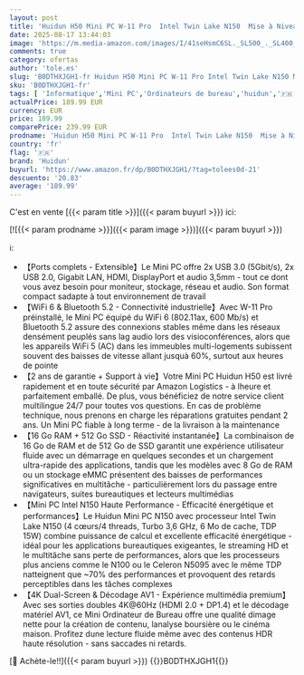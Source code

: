 ```yaml
---
layout: post
title: 'Huidun H50 Mini PC W-11 Pro  Intel Twin Lake N150  Mise à Niveau N100/N97   16 Go RAM 512 Go SSD Mini Ordinateur de Bureau 4K@60Hz UHD  WiFi 6  BT 5.2 USB/HDMI/DP pour l école/Bureau'
date: 2025-08-17 13:44:03
image: 'https://m.media-amazon.com/images/I/41seHsmC6SL._SL500_._SL400_.jpg'
comments: true
category: ofertas
author: 'tole.es'
slug: 'B0DTHXJGH1-fr Huidun H50 Mini PC W-11 Pro Intel Twin Lake N150 Mise à...'
sku: 'B0DTHXJGH1-fr'
tags: [ 'Informatique','Mini PC','Ordinateurs de bureau','huidun','🇫🇷', ]
actualPrice: 189.99 EUR
currency: EUR
price: 189.99
comparePrice: 239.99 EUR
prodname: 'Huidun H50 Mini PC W-11 Pro  Intel Twin Lake N150  Mise à Niveau N100/N97   16 Go RAM 512 Go SSD Mini Ordinateur de Bureau 4K@60Hz UHD  WiFi 6  BT 5.2 USB/HDMI/DP pour l école/Bureau'
country: 'fr'
flag: '🇫🇷'
brand: 'Huidun'
buyurl: 'https://www.amazon.fr/dp/B0DTHXJGH1/?tag=tolees0d-21'
descuento: '20.83'
average: '189.99'
---
```


C'est en vente [{{< param title >}}]({{< param buyurl >}}) ici:

[![{{< param prodname >}}]({{< param image >}})]({{< param buyurl >}})

ℹ️:

- 【Ports complets - Extensible】Le Mini PC offre 2x USB 3.0 (5Gbit/s), 2x USB 2.0, Gigabit LAN, HDMI, DisplayPort et audio 3,5mm - tout ce dont vous avez besoin pour moniteur, stockage, réseau et audio. Son format compact sadapte à tout environnement de travail
- 【WiFi 6 & Bluetooth 5.2 - Connectivité industrielle】Avec W-11 Pro préinstallé, le Mini PC équipé du WiFi 6 (802.11ax, 600 Mb/s) et Bluetooth 5.2 assure des connexions stables même dans les réseaux densément peuplés sans lag audio lors des visioconférences, alors que les appareils WiFi 5 (AC) dans les immeubles multi-logements subissent souvent des baisses de vitesse allant jusquà 60%, surtout aux heures de pointe
- 【2 ans de garantie + Support à vie】Votre Mini PC Huidun H50 est livré rapidement et en toute sécurité par Amazon Logistics - à lheure et parfaitement emballé. De plus, vous bénéficiez de notre service client multilingue 24/7 pour toutes vos questions. En cas de problème technique, nous prenons en charge les réparations gratuites pendant 2 ans. Un Mini PC fiable à long terme - de la livraison à la maintenance
- 【16 Go RAM + 512 Go SSD - Réactivité instantanée】La combinaison de 16 Go de RAM et de 512 Go de SSD garantit une expérience utilisateur fluide avec un démarrage en quelques secondes et un chargement ultra-rapide des applications, tandis que les modèles avec 8 Go de RAM ou un stockage eMMC présentent des baisses de performances significatives en multitâche - particulièrement lors du passage entre navigateurs, suites bureautiques et lecteurs multimédias
- 【Mini PC Intel N150 Haute Performance - Efficacité énergétique et performances】Le Huidun Mini PC N150 avec processeur Intel Twin Lake N150 (4 cœurs/4 threads, Turbo 3,6 GHz, 6 Mo de cache, TDP 15W) combine puissance de calcul et excellente efficacité énergétique - idéal pour les applications bureautiques exigeantes, le streaming HD et le multitâche sans perte de performances, alors que les processeurs plus anciens comme le N100 ou le Celeron N5095 avec le même TDP natteignent que ~70% des performances et provoquent des retards perceptibles dans les tâches complexes
- 【4K Dual-Screen & Décodage AV1 - Expérience multimédia premium】Avec ses sorties doubles 4K@60Hz (HDMI 2.0 + DP1.4) et le décodage matériel AV1, ce Mini Ordinateur de Bureau offre une qualité dimage nette pour la création de contenu, lanalyse boursière ou le cinéma maison. Profitez dune lecture fluide même avec des contenus HDR haute résolution - sans saccades ni retards.

[🛒 Achète-le!!]({{< param buyurl >}})
{{<world>}}B0DTHXJGH1{{</world>}}
